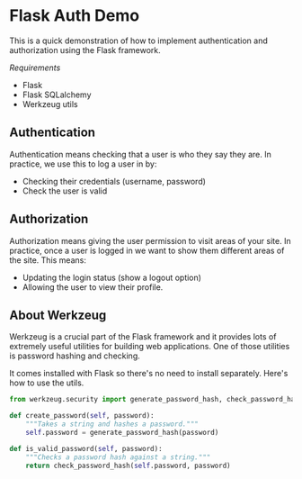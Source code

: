# Flask Auth Demo

This is a quick demonstration of how to implement authentication and authorization using the Flask framework.

*Requirements*
- Flask
- Flask SQLalchemy
- Werkzeug utils


## Authentication

Authentication means checking that a user is who they say they are. In practice, we use this to log a user in by:

- Checking their credentials (username, password)
- Check the user is valid


## Authorization

Authorization means giving the user permission to visit areas of your site. In practice, once a user is logged in we want to show them different areas of the site. This means:

- Updating the login status (show a logout option)
- Allowing the user to view their profile.


## About Werkzeug

Werkzeug is a crucial part of the Flask framework and it provides lots of extremely useful utilities for building web applications. One of those utilities is password hashing and checking.

It comes installed with Flask so there's no need to install separately. Here's how to use the utils.

```python
from werkzeug.security import generate_password_hash, check_password_hash

def create_password(self, password):
    """Takes a string and hashes a password."""
    self.password = generate_password_hash(password)

def is_valid_password(self, password):
    """Checks a password hash against a string."""
    return check_password_hash(self.password, password)
```

